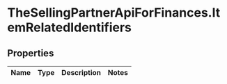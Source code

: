 # TheSellingPartnerApiForFinances.ItemRelatedIdentifiers

## Properties
Name | Type | Description | Notes
------------ | ------------- | ------------- | -------------


